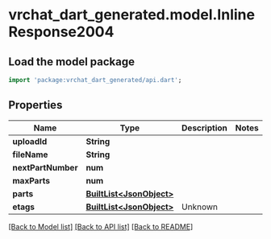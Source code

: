 # vrchat_dart_generated.model.InlineResponse2004

## Load the model package
```dart
import 'package:vrchat_dart_generated/api.dart';
```

## Properties
Name | Type | Description | Notes
------------ | ------------- | ------------- | -------------
**uploadId** | **String** |  | 
**fileName** | **String** |  | 
**nextPartNumber** | **num** |  | 
**maxParts** | **num** |  | 
**parts** | [**BuiltList&lt;JsonObject&gt;**](JsonObject.md) |  | 
**etags** | [**BuiltList&lt;JsonObject&gt;**](JsonObject.md) | Unknown | 

[[Back to Model list]](../README.md#documentation-for-models) [[Back to API list]](../README.md#documentation-for-api-endpoints) [[Back to README]](../README.md)


